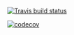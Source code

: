   <!-- badges: start -->
  [![Travis build status](https://travis-ci.com/hchang23/firstpackage.svg?branch=master)](https://travis-ci.com/hchang23/firstpackage)
  
  [![codecov](https://codecov.io/gh/hchang23/firstpackage/branch/master/graph/badge.svg)](https://codecov.io/gh/hchang23/firstpackage)
  <!-- badges: end -->


